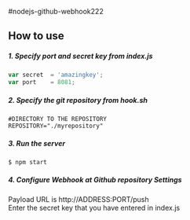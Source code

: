 #nodejs-github-webhook222

## How to use

##### 1. Specify port and secret key from _index.js_

```javascript
var secret  = 'amazingkey';
var port    = 8081;
```

##### 2. Specify the git repository from _hook.sh_

```shell
#DIRECTORY TO THE REPOSITORY
REPOSITORY="./myrepository"
```

##### 3. Run the server

```
$ npm start
```

##### 4. Configure Webhook at Github repository Settings  
  
Payload URL is http://ADDRESS:PORT/push  
Enter the secret key that you have entered in index.js
